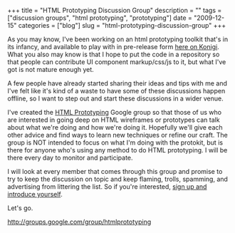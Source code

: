 +++
title = "HTML Prototyping Discussion Group"
description = ""
tags = ["discussion groups", "html prototyping", "prototyping"]
date = "2009-12-15"
categories = ["blog"]
slug = "html-prototyping-discussion-group"
+++



<p>As you may know, I've been working on an html prototyping toolkit that's in its infancy, and available to play with in pre-release form <a href="../project/protokit.html">here on Konigi</a>. What you also may know is that I hope to put the code in a repository so that people can contribute UI component markup/css/js to it, but what I've got is not mature enough yet.</p>

<p>A few people have already started sharing their ideas and tips with me and I've felt like it's kind of a waste to have some of these discussions happen offline, so I want to step out and start these discussions in a wider venue.</p>

<p>I've created the <a href="http://groups.google.com/group/htmlprototyping">HTML Prototyping</a> Google group so that those of us who are interested in going deep on HTML wireframes or prototypes can talk about what we're doing and how we're doing it. Hopefully we'll give each other advice and find ways to learn new techniques or refine our craft. The group is NOT intended to focus on what I'm doing with the protokit, but is there for anyone who's using any method to do HTML prototyping. I will be there every day to monitor and participate.</p>

<p>I will look at every member that comes through this group and promise to try to keep the discussion on topic and keep flaming, trolls, spamming, and advertising from littering the list. So if you're interested, <a href="http://groups.google.com/group/htmlprototyping">sign up and introduce yourself</a>.</p>

<p>Let's go.</p>

    
  <a href="http://groups.google.com/group/htmlprototyping">http://groups.google.com/group/htmlprototyping</a>
